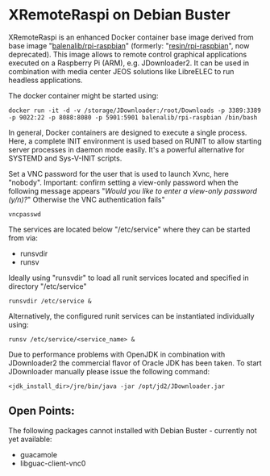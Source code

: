 # XRemoteRaspi on Debian Buster
XRemoteRaspi is an enhanced Docker container base image derived from base image "<a href="https://hub.docker.com/r/balenalib/rpi-raspbian">balenalib/rpi-raspbian</a>" (formerly: "<a href="https://hub.docker.com/r/balenalib/rpi-raspbian/tags">resin/rpi-raspbian</a>", now deprecated). This image allows to remote control graphical applications executed on a Raspberry Pi (ARM), e.g. JDownloader2. It can be used in combination with media center JEOS solutions like LibreELEC to run headless applications.

The docker container might be started using:
```
docker run -it -d -v /storage/JDownloader:/root/Downloads -p 3389:3389 -p 9022:22 -p 8088:8080 -p 5901:5901 balenalib/rpi-raspbian /bin/bash
```

In general, Docker containers are designed to execute a single process. Here, a complete INIT environment is used based on RUNIT to allow starting server processes in daemon mode easily. It's a powerful alternative for SYSTEMD and Sys-V-INIT scripts.

Set a VNC password for the user that is used to launch Xvnc, here "nobody". Important: confirm setting a view-only password when the following message appears "*Would you like to enter a view-only password (y/n)?*" Otherwise the VNC authentication fails"
```
vncpasswd
```

The services are located below "/etc/service" where they can be started from via:
- runsvdir
- runsv

Ideally using "runsvdir" to load all runit services located and specified in directory "/etc/service"
```
runsvdir /etc/service &
```

Alternatively, the configured runit services can be instantiated individually using:
```
runsv /etc/service/<service_name> &
```

Due to performance problems with OpenJDK in combination with JDownloader2 the commercial flavor of Oracle JDK has been taken. To start JDownloader manually please issue the following command:
```
<jdk_install_dir>/jre/bin/java -jar /opt/jd2/JDownloader.jar
```

## Open Points:
The following packages cannot installed with Debian Buster - currently not yet available:
- guacamole
- libguac-client-vnc0
